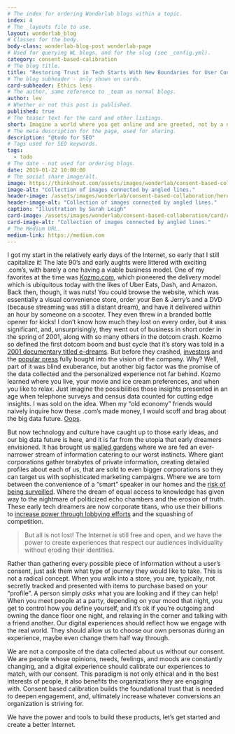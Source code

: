 ```yaml
---
# The index for ordering Wonderlab blogs within a topic.
index: 4
# The _layouts file to use.
layout: wonderlab_blog
# Classes for the body.
body-class: wonderlab-blog-post wonderlab-page
# Used for querying WL blogs, and for the slug (see _config.yml).
category: consent-based-calibration
# The blog title.
title: "Restoring Trust in Tech Starts With New Boundaries for User Consent"
# The blog subheader - only shown on cards.
card-subheader: Ethics lens
# The author, same reference to _team as normal blogs.
author: lev
# Whether or not this post is published.
published: true
# The teaser text for the card and other listings.
short: Imagine a world where you get online and are greeted, not by a now ubiquitous banner asking you to consent to allowing your cookies to be tracked, but by a clear and visually dynamic set of options, each one offering a different website browsing experience.
# The meta description for the page, used for sharing.
description: "@todo for SEO"
# Tags used for SEO keywords.
tags:
  - todo
# The date - not used for ordering blogs.
date: 2019-01-22 10:00:00
# The social share image/alt.
image: https://thinkshout.com/assets/images/wonderlab/consent-based-collaboration/card/cbc-ethics-card.jpg
image-alt: "Collection of images connected by angled lines."
header-image: /assets/images/wonderlab/consent-based-collaboration/hero/cbc-ethics.jpg
header-image-alt: "Collection of images connected by angled lines."
caption: "Illustration by Sarah Leigh"
card-image: /assets/images/wonderlab/consent-based-collaboration/card/cbc-ethics-card.jpg
card-image-alt: "Collection of images connected by angled lines."
# The Medium URL.
medium-link: https://medium.com
---
```


I got my start in the relatively early days of the Internet, so early that I still capitalize it! The late 90’s and early aughts were littered with exciting .com’s, with barely a one having a viable business model. One of my favorites at the time was [Kozmo.com](https://en.wikipedia.org/wiki/Kozmo.com), which pioneered the delivery model which is ubiquitous today with the likes of Uber Eats, Dash, and Amazon. Back then, though, it was nuts! You could browse the website, which was essentially a visual convenience store, order your Ben & Jerry’s and a DVD (because streaming was still a distant dream), and have it delivered within an hour by someone on a scooter. They even threw in a branded bottle opener for kicks! I don’t know how much they lost on every order, but it was significant, and, unsurprisingly, they went out of business in short order in the spring of 2001, along with so many others in the dotcom crash. Kozmo so defined the first dotcom boom and bust cycle that it’s story was told in a [2001 documentary titled e-dreams](https://www.imdb.com/title/tt0262021/). But before they crashed, [investors](https://www.nytimes.com/2000/03/21/business/company-news-amazoncom-invests-60-million-in-kozmocom.html) and the [popular press](https://www.wired.com/2000/02/kozmos-high-hopes/) fully bought into the vision of the company. Why? Well, part of it was blind exuberance, but another big factor was the promise of the data collected and the personalized experience not far behind. Kozmo learned where you live, your movie and ice cream preferences, and when you like to relax. Just imagine the possibilities those insights presented in an age when telephone surveys and census data counted for cutting edge insights. I was sold on the idea. When my “old economy” friends would naively inquire how these .com’s made money, I would scoff and brag about the big data future. [Oops](https://www.bloomberg.com/news/articles/2001-04-15/what-led-to-kozmos-final-delivery).

But now technology and culture have caught up to those early ideas, and our big data future is here, and it is far from the utopia that early dreamers envisioned. It has brought us [walled gardens](https://www.fastcompany.com/3015418/from-inside-walled-gardens-social-networks-are-suffocating-the-internet-as-we-know-it) where we are fed an ever-narrower stream of information catering to our worst instincts. Where giant corporations gather terabytes of private information, creating detailed profiles about each of us, that are sold to even bigger corporations so they can target us with sophisticated marketing campaigns. Where we are torn between the convenience of a “smart” speaker in our homes and the [risk of being surveilled](https://www.theguardian.com/technology/2019/oct/09/alexa-are-you-invading-my-privacy-the-dark-side-of-our-voice-assistants). Where the dream of equal access to knowledge has given way to the nightmare of politicized echo chambers and the erosion of truth. These early tech dreamers are now corporate titans, who use their billions to [increase power through lobbying efforts](https://www.nytimes.com/2019/06/05/us/politics/amazon-apple-facebook-google-lobbying.html) and the squashing of competition.

> But all is not lost! The Internet _is_ still free and open, and we have the power to create experiences that respect our audiences individuality without eroding their identities.

Rather than gathering every possible piece of information without a user’s consent, just ask them what type of journey they would like to take. This is not a radical concept. When you walk into a store, you are, typically, not secretly tracked and presented with items to purchase based on your “profile”. A person simply *asks* what you are looking and if they can help! When you meet people at a party, depending on your mood that night, you get to control how you define yourself, and it’s ok if you’re outgoing and owning the dance floor one night, and relaxing in the corner and talking with a friend another. Our digital experiences should reflect how we engage with the real world. They should allow us to choose our own personas during an experience, maybe even change them half way through.

We are not a composite of the data collected about us without our consent. We are people whose opinions, needs, feelings, and moods are constantly changing, and a digital experience should calibrate our experiences to match, with our consent. This paradigm is not only ethical and in the best interests of people, it also benefits the organizations they are engaging with. Consent based calibration builds the foundational trust that is needed to deepen engagement, and, ultimately increase whatever conversions an organization is striving for.

We have the power and tools to build these products, let’s get started and create a better Internet.
